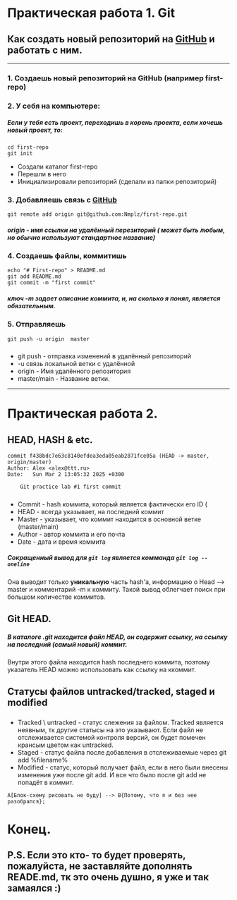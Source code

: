 # Практическая работа 1. Git

## Как создать новый репозиторий на [GitHub](https://github.com 'Гитхаб!!!') и работать с ним.
---
### 1. Создаешь новый репозиторий на GitHub (например first-repo)
### 2. У себя на компьютере:
##### Если у тебя есть проект, переходишь в корень проекта, если хочешь новый проект, то:
``` mkdir first-repo  
cd first-repo  
git init
```
* Создали каталог first-repo
* Перешли в него
* Инициализировали репозиторий (сделали из папки репозиторий)

### 3. Добавляешь связь с [GitHub](https://github.com) 
```
git remote add origin git@github.com:Nmplz/first-repo.git
```
##### origin - имя ссылки на удалённый перезиторий ( может быть любым, но обычно используют стандартное название)

### 4. Создаешь файлы, коммитишь
```
echo "# First-repo" > README.md
git add README.md
git commit -m "first commit"
```
##### ключ -m задает описание коммита, и, на сколько я понял, является обязательным.

### 5. Отправляешь

``` git push -u origin  master ```
##### 
* git push - отправка изменений в удалённый репозиторий
* -u связь локальной ветки с удалённой
* origin - Имя удалённого репозитория
* master/main - Название ветки.
___

# Практическая работа 2. 

## HEAD, HASH & etc.
```
commit f438bdc7e63c8140efdea3eda05eab2871fce05a (HEAD -> master, origin/master)
Author: Alex <alex@ttt.ru>
Date:   Sun Mar 2 13:05:32 2025 +0300

    Git practice lab #1 first commit
```
##### 
* Commit - hash коммита, который является фактически его ID (
* HEAD - всегда указывает, на последний коммит
* Master - указывает, что коммит находится в основной ветке (master/main) 
* Author - автор коммита и его почта
* Date -  дата  и время коммита

##### Сокращенный вывод для  ```git log``` является комманда ```git log --oneline```
Она выводит только **уникальную** часть hash'a, информацию о Head --> master и комментарий -m к коммиту.
Такой вывод облегчает поиск при большом количестве коммитов.


## Git HEAD.

##### В каталоге .git находится файл HEAD, он содержит ссылку, на ссылку на последний (самый новый) коммит. 
Внутри этого файла находится hash последнего коммита, поэтому указатель  HEAD можно использовать как ссылку на ккоммит.

## Статусы файлов untracked/tracked, staged и modified

##### 
* Tracked \ untracked - статус слежения за файлом. Tracked является неявным, тк другие статысы на это указывают. 
Если файл не отслеживается системой контроля версий, он будет помечен крансым цветом как untracked.
* Staged - статус файла после добавления в отслеживаемые через git add %filename%
* Modified - статус, который получает файл, если в него были внесены изменения уже после git add. И все что было после git add не попадёт в коммит.

```mermaid
A[Блок-схему рисовать не буду] --> B{Потому, что я и без нее разобрался};
```


# Конец.
P.S. Если это кто- то будет проверять, пожалуйста, не заставляйте дополнять READE.md, тк это очень душно, я уже и так замаялся :)
---
